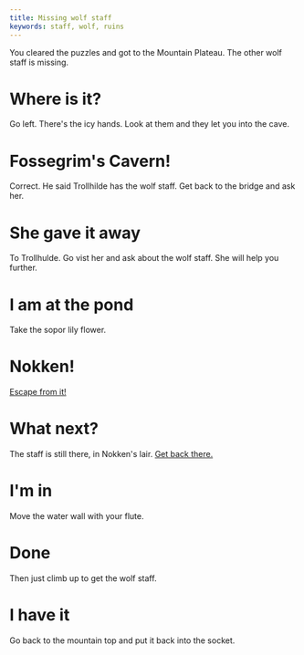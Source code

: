 ```yaml
---
title: Missing wolf staff
keywords: staff, wolf, ruins
---
```


You cleared the puzzles and got to the Mountain Plateau. The other wolf staff is missing.

# Where is it?
Go left. There's the icy hands. Look at them and they let you into the cave.

# Fossegrim's Cavern!
Correct. He said Trollhilde has the wolf staff. Get back to the bridge and ask her.

# She gave it away
To Trollhulde. Go vist her and ask about the wolf staff. She will help you further.

# I am at the pond
Take the sopor lily flower.

# Nokken!
[Escape from it!](../350-nokken/005-escape.md)

# What next?
The staff is still there, in Nokken's lair. [Get back there.](../350-nokken/040-reenter-cave.md)

# I'm in
Move the water wall with your flute.

# Done
Then just climb up to get the wolf staff.

# I have it
Go back to the mountain top and put it back into the socket.
